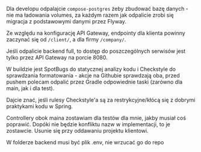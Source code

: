 Dla developu odpalajcie `compose-postgres` żeby zbudować bazę danych - nie ma ładowania volumes, za każdym razem jak odpalicie zrobi się migracja z podstawowymi danymi przez Flyway.

Ze względu na konfigurację API Gateway, endpointy dla klienta powinny zaczynać się od `/client/`, a dla firmy `/company/`.

Jeśli odpalicie backend full, to dostęp do poszczególnych serwisów jest tylko przez API Gateway na porcie 8080.

W buildzie jest SpotBugs do statycznej analizy kodu i Checkstyle do sprawdzania formatowania - akcje na Githubie sprawdzają oba, przed pushem polecam odpalić przez Gradle odpowiednie taski (zarówno dla main, jak i dla test).

Dajcie znać, jeśli rulesy Checkstyle'a są za restrykcyjne/kłócą się z dobrymi praktykami kodu w Spring.

Controllery obok maina zostawiam dla testów dla mnie, jakby musiał coś poprawić. Dopóki nie będzie konfliktu nazw w implementacji, to je zostawcie. Usunie się przy oddawaniu projektu klientowi.

W folderze backend musi być plik .env, nie wrzucać go do repo